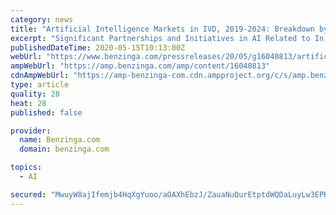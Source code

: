 ```yaml
---
category: news
title: "Artificial Intelligence Markets in IVD, 2019-2024: Breakdown by Application and Component"
excerpt: "Significant Partnerships and Initiatives in AI Related to In Vitro Diagnostics The past few years have seen extraordinary advances in artificial intelligence (AI) in clinical medicine. More products have been cleared for clinical use, more new research-use-only applications have come to market and many more are in development. In recent years ..."
publishedDateTime: 2020-05-15T10:13:00Z
webUrl: "https://www.benzinga.com/pressreleases/20/05/g16040813/artificial-intelligence-markets-in-ivd-2019-2024-breakdown-by-application-and-component"
ampWebUrl: "https://amp.benzinga.com/amp/content/16040813"
cdnAmpWebUrl: "https://amp-benzinga-com.cdn.ampproject.org/c/s/amp.benzinga.com/amp/content/16040813"
type: article
quality: 28
heat: 28
published: false

provider:
  name: Benzinga.com
  domain: benzinga.com

topics:
  - AI

secured: "MwuyW8ajIfemjb4HqXgYuoo/aOAXhEbzJ/ZauaNuQurEtptdWQDaLuyLw3EPKkQNhHG/JM6zUXFNKeSSZUXbKrsE3WY0Ar+eAoxH7bPWjwB1tfW7Gnru1sXEHX45ov8/3+zAppcIgpRU6lrqGehfiiROzl8vjWQ1XM3wRr31DLM0zT3KFX7D2Bvn7noOlxLMjUd6/YRkuIyQy19OH9R4vHehWn6iLXEQ4treBA5NsljuAWHrlxQ3zuNdBI6pz6HAVwDcOhBPPLwJvnJeyKu2W2jspmi77HFiLCUX/Z2Z6FaHmmjShxms9Et9CtQ3LxEr;npsUwWvm6RLXDoqYr2fr4g=="
---
```


